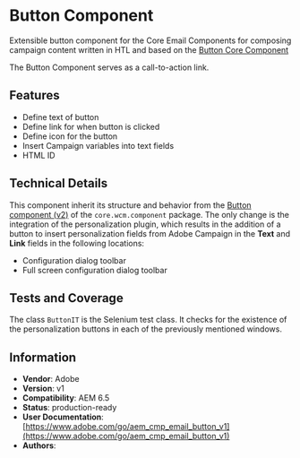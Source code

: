 <!--
Copyright 2022 Adobe

Licensed under the Apache License, Version 2.0 (the "License");
you may not use this file except in compliance with the License.
You may obtain a copy of the License at

    http://www.apache.org/licenses/LICENSE-2.0

Unless required by applicable law or agreed to in writing, software
distributed under the License is distributed on an "AS IS" BASIS,
WITHOUT WARRANTIES OR CONDITIONS OF ANY KIND, either express or implied.
See the License for the specific language governing permissions and
limitations under the License.
-->
# Button Component

Extensible button component for the Core Email Components for composing campaign content written in HTL and based on the [Button Core Component](https://github.com/adobe/aem-core-wcm-components/tree/main/content/src/content/jcr_root/apps/core/wcm/components/button/v2/button)

The Button Component serves as a call-to-action link.

## Features

* Define text of button
* Define link for when button is clicked
* Define icon for the button
* Insert Campaign variables into text fields
* HTML ID

## Technical Details

This component inherit its structure and behavior from the [Button component (v2)](https://github.com/adobe/aem-core-wcm-components/tree/main/content/src/content/jcr_root/apps/core/wcm/components/button/v2/button) of the `core.wcm.component` package. The only change is the integration of the personalization plugin, which results in the addition of a button to insert personalization fields from Adobe Campaign in the **Text** and **Link** fields in the following locations:

* Configuration dialog toolbar
* Full screen configuration dialog toolbar

## Tests and Coverage

The class `ButtonIT` is the Selenium test class. It checks for the existence of the personalization buttons in each of the previously mentioned windows.

## Information

* **Vendor**: Adobe
* **Version**: v1
* **Compatibility**: AEM 6.5
* **Status**: production-ready
* **User Documentation**: [https://www.adobe.com/go/aem_cmp_email_button_v1](https://www.adobe.com/go/aem_cmp_email_button_v1)
* **Authors**:
